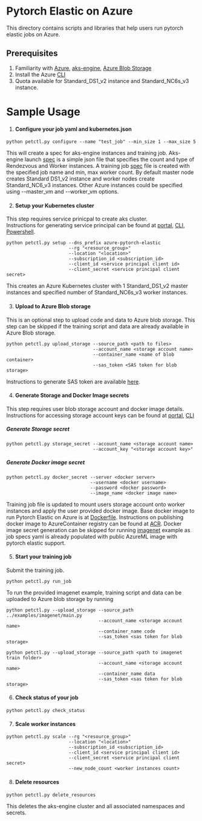 # Pytorch Elastic on Azure
This directory contains scripts and libraries that help users run pytorch elastic jobs on Azure.

## Prerequisites
1. Familiarity with [Azure](https://azure.microsoft.com/en-us/), [aks-engine](https://github.com/Azure/aks-engine), [Azure Blob Storage](https://azure.microsoft.com/en-us/services/storage/blobs/)
2. Install the Azure [CLI](https://docs.microsoft.com/en-us/cli/azure/install-azure-cli)
3. Quota available for Standard_DS1_v2 instance and Standard_NC6s_v3 instance.

# Sample Usage

1. #### Configure your job yaml and kubernetes.json
```
python petctl.py configure --name "test_job" --min_size 1 --max_size 5
```
This will create a spec for aks-engine instances and training job. Aks-engine launch [spec](config/kubernetes.json) is a simple json file that specifies the count and type of Rendezvous and Worker instances. A training job [spec](config/sample_specs.yaml) file is created with the specified job name and min, max worker count.
By default master node creates Standard DS1_v2 instance and worker nodes create Standard_NC6_v3 instances. Other Azure instances could be specified using --master_vm and --worker_vm options.

2. #### Setup your Kubernetes cluster

This step requires service prinicpal to create aks cluster.  
Instructions for generating service principal can be found at [portal](https://docs.microsoft.com/en-us/azure/active-directory/develop/howto-create-service-principal-portal), [CLI](https://docs.microsoft.com/en-us/cli/azure/create-an-azure-service-principal-azure-cli?view=azure-cli-latest), [Powershell](https://docs.microsoft.com/en-us/powershell/azure/create-azure-service-principal-azureps).  
```
python petctl.py setup --dns_prefix azure-pytorch-elastic 
                       --rg "<resource_group>" 
                       --location "<location>" 
                       --subscription_id <subscription_id>
                       --client_id <service principal client id>
                       --client_secret <service principal client secret>                       
```
This creates an Azure Kubernetes cluster with 1 Standard_DS1_v2 master instances and specified number of Standard_NC6s_v3 worker instances. 

3. #### Upload to Azure Blob storage

This is an optional step to upload code and data to Azure blob storage. This step can be skipped if the training script and data are already available in Azure Blob storage.
```
python petctl.py upload_storage --source_path <path to files>
                                --account_name <storage account name>
                                --container_name <name of blob container>
                                --sas_token <SAS token for blob storage>
```
Instructions to generate SAS token are available [here](https://adamtheautomator.com/azure-sas-token/).

4. #### Generate Storage and Docker Image secrets

This step requires user blob storage account and docker image details.
Instructions for accessing storage account keys can be found at [portal](https://docs.microsoft.com/en-us/azure/storage/common/storage-account-keys-manage), [CLI](https://docs.microsoft.com/en-us/cli/azure/storage/account/keys)  

##### Generate Storage secret
```
python petctl.py storage_secret --account_name <storage account name> 
                                --account_key "<storage account key>" 
```
##### Generate Docker image secret
```
python petctl.py docker_secret --server <docker server> 
                               --username <docker username> 
                               --password <docker password>
                               --image_name <docker image name>
```

Training job file is updated to mount users storage account onto worker instances and apply the user provided docker image.
Base docker image to run Pytorch Elastic on Azure is at [Dockerfile](config/Dockerfile). Instructions on publishing docker image to  AzureContainer registry can be found at [ACR](https://docs.microsoft.com/en-us/azure/container-registry/container-registry-get-started-docker-cli).
Docker image secret generation can be skipped for running [imagenet](../../examples/imagenet/main.py) example as job specs yaml is already populated with public AzureML image with pytorch elastic support.

5. #### Start your training job

Submit the training job.
```
python petctl.py run_job
```
To run the provided imagenet example, training script and data can be uploaded to Azure blob storage by running
```
python petctl.py --upload_storage --source_path ../examples/imagenet/main.py
                                  --account_name <storage account name>
                                  --container_name code
                                  --sas_token <sas token for blob storage>
```
```
python petctl.py --upload_storage --source_path <path to imagenet train folder>
                                  --account_name <storage account name>
                                  --container_name data
                                  --sas_token <sas token for blob storage>
```

6. #### Check status of your job
```
python petctl.py check_status
```
7. #### Scale worker instances
```
python petctl.py scale --rg "<resource_group>"
                       --location "<location>"
                       --subscription_id <subscription_id>
                       --client_id <service principal client id>
                       --client_secret <service principal client secret>
                       --new_node_count <worker instances count>    
```
8. #### Delete resources
````
python petctl.py delete_resources
````
This deletes the aks-engine cluster and all associated namespaces and secrets.